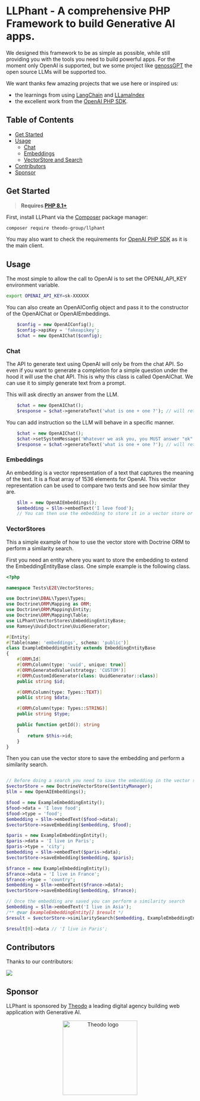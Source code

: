 # LLPhant - A comprehensive PHP Framework to build Generative AI apps.


We designed this framework to be as simple as possible, while still providing you with the tools you need to build powerful apps.
For the moment only OpenAI is supported, but we some project like [genossGPT](https://github.com/OpenGenenerativeAI/GenossGPT) the open source LLMs will be supported too.

We want thanks few amazing projects that we use here or inspired us:
- the learnings from using [LangChain](https://www.langchain.com/) and [LLamaIndex](https://www.llamaindex.ai/)
- the excellent work from the [OpenAI PHP SDK](https://github.com/openai-php/client).

## Table of Contents
- [Get Started](#get-started)
- [Usage](#usage)
  - [Chat](#Chat)
  - [Embeddings](#Embeddings)
  - [VectorStore and Search](#VectorStores)
- [Contributors](#Contributors)
- [Sponsor](#Sponsor)

## Get Started

> **Requires [PHP 8.1+](https://php.net/releases/)**

First, install LLPhant via the [Composer](https://getcomposer.org/) package manager:

```bash
composer require theodo-group/llphant
```

You may also want to check the requirements for [OpenAI PHP SDK](https://github.com/openai-php/client) as it is the main client.

## Usage
The most simple to allow the call to OpenAI is to set the OPENAI_API_KEY environment variable.

```bash
export OPENAI_API_KEY=sk-XXXXXX
```

You can also create an OpenAIConfig object and pass it to the constructor of the OpenAIChat or OpenAIEmbeddings.

```php
    $config = new OpenAIConfig();
    $config->apiKey = 'fakeapikey';
    $chat = new OpenAIChat($config);
```

### Chat

The API to generate text using OpenAI will only be from the chat API.
So even if you want to generate a completion for a simple question under the hood it will use the chat API.
This is why this class is called OpenAIChat.
We can use it to simply generate text from a prompt.

This will ask directly an answer from the LLM.
```php
    $chat = new OpenAIChat();
    $response = $chat->generateText('what is one + one ?'); // will return something like "Two"
```

You can add instruction so the LLM will behave in a specific manner.

```php
    $chat = new OpenAIChat();
    $chat->setSystemMessage('Whatever we ask you, you MUST answer "ok"');
    $response = $chat->generateText('what is one + one ?'); // will return "ok"
```

### Embeddings
An embedding is a vector representation of a text that captures the meaning of the text.
It is a float array of 1536 elements for OpenAI.
This vector representation can be used to compare two texts and see how similar they are.

```php
    $llm = new OpenAIEmbeddings();
    $embedding = $llm->embedText('I love food');
    // You can then use the embedding to store it in a vector store or perform a similarity search
```

### VectorStores

This a simple example of how to use the vector store with Doctrine ORM to perform a similarity search.

First you need an entity where you want to store the embedding to extend the EmbeddingEntityBase class.
One simple example is the following class.

```php
<?php

namespace Tests\E2E\VectorStores;

use Doctrine\DBAL\Types\Types;
use Doctrine\ORM\Mapping as ORM;
use Doctrine\ORM\Mapping\Entity;
use Doctrine\ORM\Mapping\Table;
use LLPhant\VectorStores\EmbeddingEntityBase;
use Ramsey\Uuid\Doctrine\UuidGenerator;

#[Entity]
#[Table(name: 'embeddings', schema: 'public')]
class ExampleEmbeddingEntity extends EmbeddingEntityBase
{
    #[ORM\Id]
    #[ORM\Column(type: 'uuid', unique: true)]
    #[ORM\GeneratedValue(strategy: 'CUSTOM')]
    #[ORM\CustomIdGenerator(class: UuidGenerator::class)]
    public string $id;

    #[ORM\Column(type: Types::TEXT)]
    public string $data;

    #[ORM\Column(type: Types::STRING)]
    public string $type;

    public function getId(): string
    {
        return $this->id;
    }
}


```

Then you can use the vector store to save the embedding and perform a similarity search.

```php

// Before doing a search you need to save the embedding in the vector store
$vectorStore = new DoctrineVectorStore($entityManager);
$llm = new OpenAIEmbeddings();

$food = new ExampleEmbeddingEntity();
$food->data = 'I love food';
$food->type = 'food';
$embedding = $llm->embedText($food->data);
$vectorStore->saveEmbedding($embedding, $food);

$paris = new ExampleEmbeddingEntity();
$paris->data = 'I live in Paris';
$paris->type = 'city';
$embedding = $llm->embedText($paris->data);
$vectorStore->saveEmbedding($embedding, $paris);

$france = new ExampleEmbeddingEntity();
$france->data = 'I live in France';
$france->type = 'country';
$embedding = $llm->embedText($france->data);
$vectorStore->saveEmbedding($embedding, $france);

// Once the embedding are saved you can perform a similarity search
$embedding = $llm->embedText('I live in Asia');
/** @var ExampleEmbeddingEntity[] $result */
$result = $vectorStore->similaritySearch($embedding, ExampleEmbeddingEntity::class, 2, ['type' => 'city']);

$result[0]->data // 'I live in Paris';
```

## Contributors

Thanks to our contributors:


<a href="https://github.com/theodo-group/llphant/graphs/contributors">
<img src="https://contrib.rocks/image?repo=theodo-group/llphant" />
</a>

## Sponsor

LLPhant is sponsored by [Theodo](https://www.theodo.fr/) a leading digital agency building web application with Generative AI.

<div align="center">
  <a href="https://www.theodo.fr/" />
    <img alt="Theodo logo" src="https://cdn2.hubspot.net/hub/2383597/hubfs/Website/Logos/Logo_Theodo_cropped.svg" width="200"/>
  </a>
</div>
